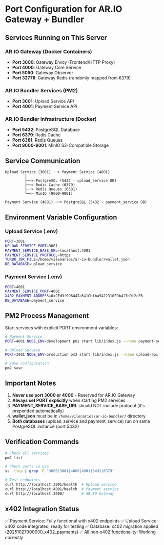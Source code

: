 # Port Configuration for AR.IO Gateway + Bundler

## Services Running on This Server

### AR.IO Gateway (Docker Containers)
- **Port 3000**: Gateway Envoy (Frontend/HTTP Proxy)
- **Port 4000**: Gateway Core Service  
- **Port 5050**: Gateway Observer
- **Port 32778**: Gateway Redis (randomly mapped from 6379)

### AR.IO Bundler Services (PM2)
- **Port 3001**: Upload Service API
- **Port 4001**: Payment Service API

### AR.IO Bundler Infrastructure (Docker)
- **Port 5432**: PostgreSQL Database
- **Port 6379**: Redis Cache  
- **Port 6381**: Redis Queues
- **Port 9000-9001**: MinIO S3-Compatible Storage

## Service Communication

```
Upload Service (3001) ──> Payment Service (4001)
         │
         ├──> PostgreSQL (5432 - upload_service DB)
         ├──> Redis Cache (6379)
         ├──> Redis Queues (6381)
         └──> MinIO (9000-9001)

Payment Service (4001) ──> PostgreSQL (5432 - payment_service DB)
```

## Environment Variable Configuration

### Upload Service (.env)
```bash
PORT=3001
UPLOAD_SERVICE_PORT=3001
PAYMENT_SERVICE_BASE_URL=localhost:4001
PAYMENT_SERVICE_PROTOCOL=https
TURBO_JWK_FILE=/home/vilenarios/ar-io-bundler/wallet.json
DB_DATABASE=upload_service
```

### Payment Service (.env)
```bash
PORT=4001
PAYMENT_SERVICE_PORT=4001
X402_PAYMENT_ADDRESS=0xCFd3f996447a541Cbfba5422310EDb417d9f2cE6
DB_DATABASE=payment_service
```

## PM2 Process Management

Start services with explicit PORT environment variables:
```bash
# Payment Service
PORT=4001 NODE_ENV=development pm2 start lib/index.js --name payment-service -i 2

# Upload Service  
PORT=3001 NODE_ENV=production pm2 start lib/index.js --name upload-api -i 2

# Save configuration
pm2 save
```

## Important Notes

1. **Never use port 3000 or 4000** - Reserved for AR.IO Gateway
2. **Always set PORT explicitly** when starting PM2 services
3. **PAYMENT_SERVICE_BASE_URL** should NOT include protocol (it's prepended automatically)
4. **wallet.json** must be in `/home/vilenarios/ar-io-bundler/` directory
5. **Both databases** (upload_service and payment_service) run on same PostgreSQL instance (port 5432)

## Verification Commands

```bash
# Check all services
pm2 list

# Check ports in use
ss -tlnp | grep -E "3000|3001|4000|4001|5432|6379"

# Test endpoints
curl http://localhost:3001/health  # Upload service
curl http://localhost:4001/health  # Payment service
curl http://localhost:3000/        # AR.IO Gateway
```

## x402 Integration Status

✅ Payment Service: Fully functional with x402 endpoints
✅ Upload Service: x402 code integrated, ready for testing
✅ Database: x402 migration applied (20251027000000_x402_payments)
✅ All non-x402 functionality: Working correctly

